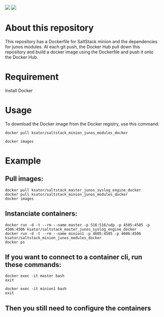 [![](https://images.microbadger.com/badges/version/ksator/saltstack_minion_junos_modules_docker.svg)](https://microbadger.com/images/ksator/saltstack_minion_junos_modules_docker "Get your own version badge on microbadger.com")
[![](https://images.microbadger.com/badges/image/ksator/saltstack_minion_junos_modules_docker.svg)](https://microbadger.com/images/ksator/saltstack_minion_junos_modules_docker "Get your own image badge on microbadger.com")  

# About this repository 
This repository has a Dockerfile for SaltStack minion and the dependencies for junos modules. 
At each git push, the Docker Hub pull down this repository and build a docker image using the Dockerfile and push it onto the Docker Hub.

# Requirement 
Install Docker

# Usage
To download the Docker image from the Docker registry, use this command:
```
docker pull ksator/saltstack_minion_junos_modules_docker
```
```
docker images
```
# Example  

## Pull images:
```
docker pull ksator/saltstack_master_junos_syslog_engine_docker
docker pull ksator/saltstack_minion_junos_modules_docker
docker images
```
## Instanciate containers: 
```
docker run -d -t --rm --name master -p 516:516/udp -p 4505:4505 -p 4506:4506 ksator/saltstack_master_junos_syslog_engine_docker
docker run -d -t --rm --name minion1 -p 4605:4505 -p 4606:4506 ksator/saltstack_minion_junos_modules_docker
docker ps
```

## If you want to connect to a container cli, run these commands:
```
docker exec -it master bash
exit
```
```
docker exec -it minion1 bash
exit
```
## Then you still need to configure the containers


